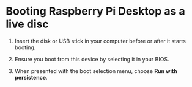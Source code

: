 # Booting Raspberry Pi Desktop as a live disc

1. Insert the disk or USB stick in your computer before or after it starts
booting.

1. Ensure you boot from this device by selecting it in your BIOS.

1. When presented with the boot selection menu, choose **Run with persistence**.
